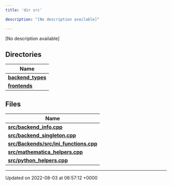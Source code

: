 ```yaml
---
title: 'dir src'

description: "[No description available]"

---
```







[No description available]

## Directories

| Name           |
| -------------- |
| **[backend_types](/documentation/code/gambit_2/files/dir_b527edc069529a14d3e4c2705eb9d20d/#dir-backend-types)**  |
| **[frontends](/documentation/code/gambit_2/files/dir_77ab0f892136e40173eaae1d6cbb562c/#dir-frontends)**  |

## Files

| Name           |
| -------------- |
| **[src/backend_info.cpp](/documentation/code/gambit_2/files/backend__info_8cpp/#file-backend-info.cpp)**  |
| **[src/backend_singleton.cpp](/documentation/code/gambit_2/files/backend__singleton_8cpp/#file-backend-singleton.cpp)**  |
| **[src/Backends/src/ini_functions.cpp](/documentation/code/gambit_2/files/backends_2src_2ini__functions_8cpp/#file-backends/src/ini-functions.cpp)**  |
| **[src/mathematica_helpers.cpp](/documentation/code/gambit_2/files/mathematica__helpers_8cpp/#file-mathematica-helpers.cpp)**  |
| **[src/python_helpers.cpp](/documentation/code/gambit_2/files/python__helpers_8cpp/#file-python-helpers.cpp)**  |






-------------------------------

Updated on 2022-08-03 at 06:57:12 +0000
